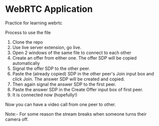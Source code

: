 # WebRTC Application

Practice for learning webrtc

Process to use the file

1. Clone the repo
2. Use live server extension, go live.
3. Open 2 windows of the same file to connect to each other
4. Create an offer from either one. The offer SDP will be copied automatically
5. Signal the offer SDP to the other peer.
6. Paste the (already copied) SDP in the other peer's Join input box and click Join. The answer SDP will be created and copied.
7. Then again signal the answer SDP to the first peer.
8. Paste the answer SDP in the Create Offer input box of first peer.
9. It is connected now (hopefully!)

Now you can have a video call from one peer to other.

Note:- For some reason the stream breaks when someone turns their camera off.

